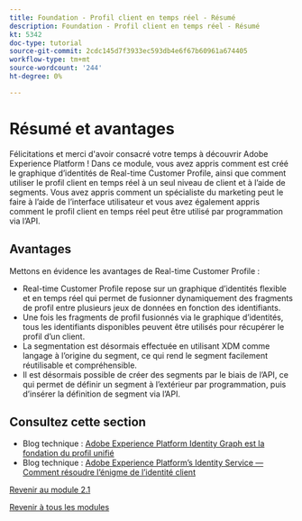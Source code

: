 ```yaml
---
title: Foundation - Profil client en temps réel - Résumé
description: Foundation - Profil client en temps réel - Résumé
kt: 5342
doc-type: tutorial
source-git-commit: 2cdc145d7f3933ec593db4e6f67b60961a674405
workflow-type: tm+mt
source-wordcount: '244'
ht-degree: 0%

---
```


# Résumé et avantages

Félicitations et merci d&#39;avoir consacré votre temps à découvrir Adobe Experience Platform !
Dans ce module, vous avez appris comment est créé le graphique d’identités de Real-time Customer Profile, ainsi que comment utiliser le profil client en temps réel à un seul niveau de client et à l’aide de segments. Vous avez appris comment un spécialiste du marketing peut le faire à l’aide de l’interface utilisateur et vous avez également appris comment le profil client en temps réel peut être utilisé par programmation via l’API.

## Avantages

Mettons en évidence les avantages de Real-time Customer Profile :

- Real-time Customer Profile repose sur un graphique d’identités flexible et en temps réel qui permet de fusionner dynamiquement des fragments de profil entre plusieurs jeux de données en fonction des identifiants.
- Une fois les fragments de profil fusionnés via le graphique d’identités, tous les identifiants disponibles peuvent être utilisés pour récupérer le profil d’un client.
- La segmentation est désormais effectuée en utilisant XDM comme langage à l’origine du segment, ce qui rend le segment facilement réutilisable et compréhensible.
- Il est désormais possible de créer des segments par le biais de l’API, ce qui permet de définir un segment à l’extérieur par programmation, puis d’insérer la définition de segment via l’API.

## Consultez cette section

- Blog technique : [Adobe Experience Platform Identity Graph est la fondation du profil unifié](https://medium.com/adobetech/adobe-experience-platform-identity-graph-is-the-foundation-for-the-unified-profile-e8435d26dce7)
- Blog technique : [Adobe Experience Platform’s Identity Service — Comment résoudre l’énigme de l’identité client](https://medium.com/adobetech/adobe-experience-platforms-identity-service-how-to-solve-the-customer-identity-conundrum-f95e22d16ea9)

[Revenir au module 2.1](./real-time-customer-profile.md)

[Revenir à tous les modules](../../../overview.md)

